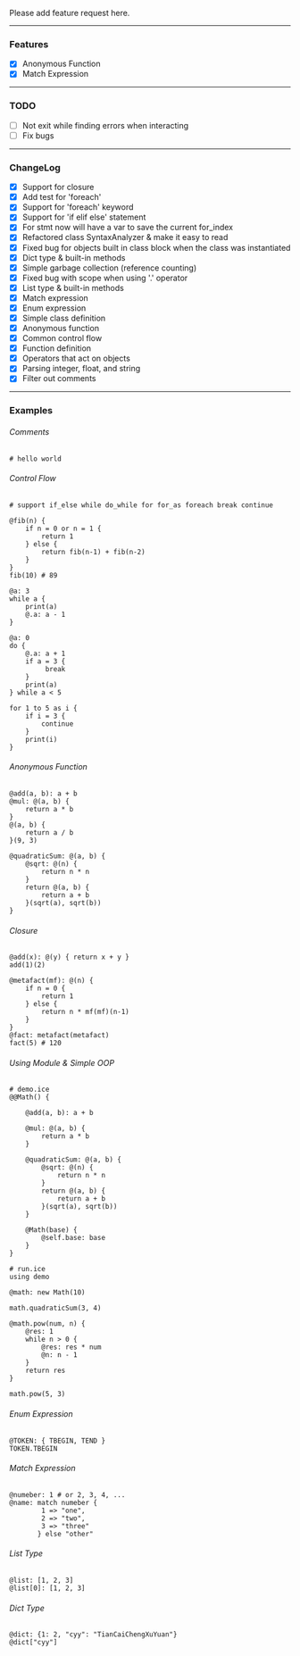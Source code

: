 Please add feature request here.

<hr>

### Features
+ [X] Anonymous Function
+ [X] Match Expression

<hr>

### TODO
+ [ ] Not exit while finding errors when interacting
+ [ ] Fix bugs

<hr>

### ChangeLog
+ [X] Support for closure
+ [X] Add test for 'foreach'
+ [X] Support for 'foreach' keyword
+ [X] Support for 'if elif else' statement
+ [X] For stmt now will have a var to save the current for_index
+ [X] Refactored class SyntaxAnalyzer & make it easy to read
+ [X] Fixed bug for objects built in class block when the class was instantiated
+ [X] Dict type & built-in methods
+ [X] Simple garbage collection (reference counting)
+ [X] Fixed bug with scope when using '.' operator
+ [X] List type & built-in methods
+ [X] Match expression
+ [X] Enum expression
+ [X] Simple class definition
+ [X] Anonymous function
+ [X] Common control flow
+ [X] Function definition
+ [X] Operators that act on objects
+ [X] Parsing integer, float, and string
+ [X] Filter out comments

<hr>

### Examples

###### Comments
```
# hello world
```

###### Control Flow
```
# support if_else while do_while for for_as foreach break continue

@fib(n) {
    if n = 0 or n = 1 {
        return 1
    } else {
        return fib(n-1) + fib(n-2)
    }
}
fib(10) # 89

@a: 3
while a {
    print(a)
    @.a: a - 1
}

@a: 0
do {
    @.a: a + 1
    if a = 3 {
         break
    }
    print(a)
} while a < 5

for 1 to 5 as i {
    if i = 3 {
        continue
    }
    print(i)
}
```

###### Anonymous Function
```
@add(a, b): a + b
@mul: @(a, b) {
    return a * b
}
@(a, b) {
    return a / b
}(9, 3)

@quadraticSum: @(a, b) {
    @sqrt: @(n) {
        return n * n
    }
    return @(a, b) {
        return a + b
    }(sqrt(a), sqrt(b))
}
```

###### Closure
```
@add(x): @(y) { return x + y }
add(1)(2)

@metafact(mf): @(n) {
    if n = 0 {
        return 1
    } else {
        return n * mf(mf)(n-1)
    }
}
@fact: metafact(metafact)
fact(5) # 120
```

###### Using Module & Simple OOP
```
# demo.ice
@@Math() {

    @add(a, b): a + b

    @mul: @(a, b) {
        return a * b
    }

    @quadraticSum: @(a, b) {
        @sqrt: @(n) {
            return n * n
        }
        return @(a, b) {
            return a + b
        }(sqrt(a), sqrt(b))
    }

    @Math(base) {
        @self.base: base
    }
}
```

```
# run.ice
using demo

@math: new Math(10)

math.quadraticSum(3, 4)

@math.pow(num, n) {
    @res: 1
    while n > 0 {
        @res: res * num
        @n: n - 1
    }
    return res
}

math.pow(5, 3)
```

###### Enum Expression
```
@TOKEN: { TBEGIN, TEND }
TOKEN.TBEGIN
```

###### Match Expression
```
@numeber: 1 # or 2, 3, 4, ...
@name: match numeber {
        1 => "one",
        2 => "two",
        3 => "three"
       } else "other"
```

###### List Type
```
@list: [1, 2, 3]
@list[0]: [1, 2, 3]
```

###### Dict Type
```
@dict: {1: 2, "cyy": "TianCaiChengXuYuan"}
@dict["cyy"]
```
